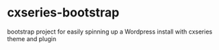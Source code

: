 # cxseries-bootstrap
bootstrap project for easily spinning up a Wordpress install with cxseries theme and plugin
